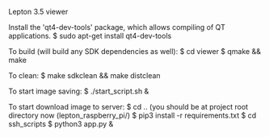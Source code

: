 Lepton 3.5 viewer

Install the 'qt4-dev-tools' package, which allows compiling of QT applications.
$ sudo apt-get install qt4-dev-tools

To build (will build any SDK dependencies as well):
$ cd viewer
$ qmake && make

To clean:
$ make sdkclean && make distclean

To start image saving:
$ ./start_script.sh &

To start download image to server:
$ cd .. (you should be at project root directory now (lepton_raspberry_pi/)
$ pip3 install -r requirements.txt
$ cd ssh_scripts
$ python3 app.py &
